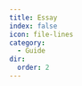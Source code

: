 ```yaml
---
title: Essay
index: false
icon: file-lines
category:
  - Guide
dir:
  order: 2
---
```


<Catalog />
